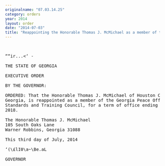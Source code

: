 ```yaml
---
originalname: "07.03.14.25"
category: orders
year: 2014
layout: order
date: "2014-07-03"
title: "Reappointing the Honorable Thomas J. McMichael as a member of the Georgia Peace Officer Standards and Training Council"
---
```

<pre>
   

““ir...<‘ -

THE STATE OF GEORGIA

EXECUTIVE ORDER

BY THE GOVERNOR:

ORDERED: That the Honorable Thomas J. McMichael of Houston County,
Georgia, is reappointed as a member of the Georgia Peace Officer
Standards and Training Council, for a term of office ending July l,
2018.

The Honorable Thomas J. McMichael
105 South Oaks Lane
Warner Robbins, Georgia 31088

This third day of July, 2014

‘(\£lI0\a~\Be.aL

GOVERNOR

</pre>
